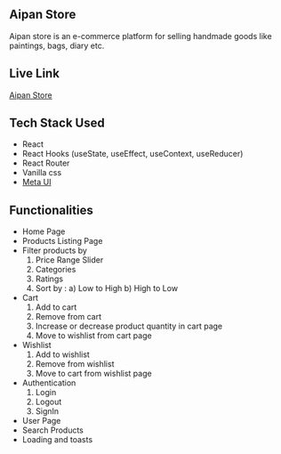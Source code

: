 ## Aipan Store

Aipan store is an e-commerce platform for selling handmade goods like paintings, bags, diary etc.

## Live Link

[Aipan Store](https://aipan.netlify.app/)

## Tech Stack Used

- React
- React Hooks (useState, useEffect, useContext, useReducer)
- React Router
- Vanilla css
- [Meta UI](https://meta-ui.netlify.app/)

## Functionalities

- Home Page
- Products Listing Page
- Filter products by
  1. Price Range Slider
  2. Categories
  3. Ratings
  4. Sort by :
     a) Low to High
     b) High to Low
- Cart
  1. Add to cart
  2. Remove from cart
  3. Increase or decrease product quantity in cart page
  4. Move to wishlist from cart page
- Wishlist
  1. Add to wishlist
  2. Remove from wishlist
  3. Move to cart from wishlist page
- Authentication
  1. Login
  2. Logout
  3. SignIn
- User Page
- Search Products
- Loading and toasts
